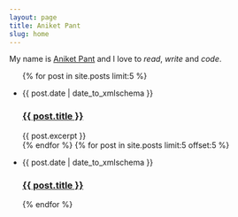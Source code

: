 ```yaml
---
layout: page
title: Aniket Pant
slug: home
---
```


<p class="lede">My name is <a href="/about" rel="nofollow">Aniket Pant</a> and  I love to <em>read</em>, <em>write</em> and <em>code</em>.</p>

<ul class="list">
  {% for post in site.posts limit:5 %}
  <li>
    <p class="list__date  muted"><date>{{ post.date | date_to_xmlschema }}</date></p>
    <h3 class="list__title"><a href="{{ post.url }}">{{ post.title }}</a></h3>
    <div class="list__content">{{ post.excerpt }}</div>
  </li>
  {% endfor %}
  {% for post in site.posts limit:5 offset:5 %}
  <li>
    <p class="list__date  muted"><date>{{ post.date | date_to_xmlschema }}</date></p>
    <h3 class="list__title"><a href="{{ post.url }}">{{ post.title }}</a></h3>
  </li>
  {% endfor %}
</ul>
